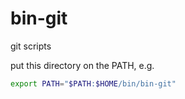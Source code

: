 # bin-git
git scripts

put this directory on the PATH, e.g.

```bash
export PATH="$PATH:$HOME/bin/bin-git"
```
